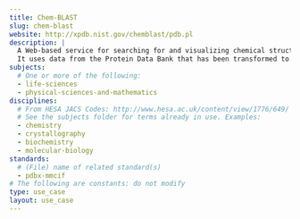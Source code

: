 ```yaml
---
title: Chem-BLAST
slug: chem-blast
website: http://xpdb.nist.gov/chemblast/pdb.pl
description: |
  A Web-based service for searching for and visualizing chemical structures.
  It uses data from the Protein Data Bank that has been transformed to RDF.
subjects:
  # One or more of the following:
  - life-sciences
  - physical-sciences-and-mathematics
disciplines:
  # From HESA JACS Codes: http://www.hesa.ac.uk/content/view/1776/649/
  # See the subjects folder for terms already in use. Examples:
  - chemistry
  - crystallography
  - biochemistry
  - molecular-biology
standards:
  # (File) name of related standard(s)
  - pdbx-mmcif
# The following are constants: do not modify
type: use_case
layout: use_case
---
```

